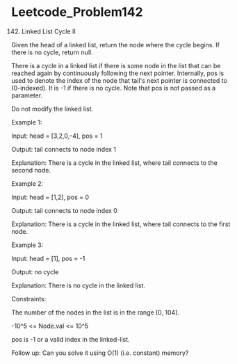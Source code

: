 # Leetcode_Problem142




142. Linked List Cycle II



Given the head of a linked list, return the node where the cycle begins. If there is no cycle, return null.



There is a cycle in a linked list if there is some node in the list that can be reached again by continuously following the next pointer. Internally, pos is used to denote the index of the node that tail's next pointer is connected to (0-indexed). It is -1 if there is no cycle. Note that pos is not passed as a parameter.




Do not modify the linked list.

 

Example 1:


Input: head = [3,2,0,-4], pos = 1



Output: tail connects to node index 1




Explanation: There is a cycle in the linked list, where tail connects to the second node.



Example 2:






Input: head = [1,2], pos = 0




Output: tail connects to node index 0



Explanation: There is a cycle in the linked list, where tail connects to the first node.




Example 3:





Input: head = [1], pos = -1




Output: no cycle





Explanation: There is no cycle in the linked list.
 




Constraints:





The number of the nodes in the list is in the range [0, 104].





-10^5 <= Node.val <= 10^5







pos is -1 or a valid index in the linked-list.
 







Follow up: Can you solve it using O(1) (i.e. constant) memory?
